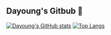 ## Dayoung's Gitbub 👋
[![Dayoung's GitHub stats](https://github-readme-stats.vercel.app/api?username=arittung&count_private=true&theme=dracula&show_icons=true)](https://github.com/arittung/github-readme-stats)
[![Top Langs](https://github-readme-stats.vercel.app/api/top-langs/?username=arittung&layout=compact)](https://github.com/arittung/github-readme-stats)
<!--
**arittung/arittung** is a ✨ _special_ ✨ repository because its `README.md` (this file) appears on your GitHub profile.

Here are some ideas to get you started:

- 🔭 I’m currently working on ...
- 🌱 I’m currently learning ...
- 👯 I’m looking to collaborate on ...
- 🤔 I’m looking for help with ...
- 💬 Ask me about ...
- 📫 How to reach me: ...
- 😄 Pronouns: ...
- ⚡ Fun fact: ...
-->


